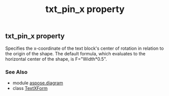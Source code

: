﻿---
title: txt_pin_x property
second_title: Aspose.Diagram for Python via .NET API References
description: 
type: docs
weight: 80
url: /python-net/aspose.diagram/textxform/txt_pin_x/
is_root: false
---

## txt_pin_x property


Specifies the x-coordinate of the text block's center of rotation in relation to the origin of the shape. The default formula, which evaluates to the horizontal center of the shape, is F="Width*0.5".

### See Also
* module [aspose.diagram](../../)
* class [TextXForm](/diagram/python-net/aspose.diagram/textxform)
